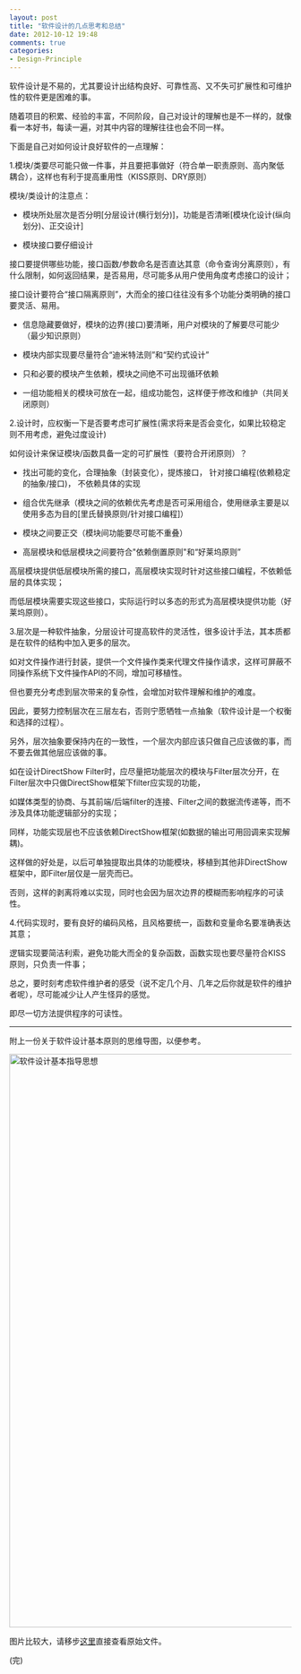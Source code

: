 ```yaml
---
layout: post
title: "软件设计的几点思考和总结"
date: 2012-10-12 19:48
comments: true
categories: 
- Design-Principle
---
```


软件设计是不易的，尤其要设计出结构良好、可靠性高、又不失可扩展性和可维护性的软件更是困难的事。

随着项目的积累、经验的丰富，不同阶段，自己对设计的理解也是不一样的，就像看一本好书，每读一遍，对其中内容的理解往往也会不同一样。

下面是自己对如何设计良好软件的一点理解：

<!--more-->   

1.模块/类要尽可能只做一件事，并且要把事做好（符合单一职责原则、高内聚低耦合），这样也有利于提高重用性（KISS原则、DRY原则）

模块/类设计的注意点：

-  模块所处层次是否分明[分层设计(横行划分)]，功能是否清晰[模块化设计(纵向划分)、正交设计]

-  模块接口要仔细设计

接口要提供哪些功能，接口函数/参数命名是否直达其意（命令查询分离原则），有什么限制，如何返回结果，是否易用，尽可能多从用户使用角度考虑接口的设计；

接口设计要符合“接口隔离原则”，大而全的接口往往没有多个功能分类明确的接口要灵活、易用。

-  信息隐藏要做好，模块的边界(接口)要清晰，用户对模块的了解要尽可能少（最少知识原则）

-  模块内部实现要尽量符合“迪米特法则”和“契约式设计”

-  只和必要的模块产生依赖，模块之间绝不可出现循环依赖

-  一组功能相关的模块可放在一起，组成功能包，这样便于修改和维护（共同关闭原则）
   

2.设计时，应权衡一下是否要考虑可扩展性(需求将来是否会变化，如果比较稳定则不用考虑，避免过度设计)

如何设计来保证模块/函数具备一定的可扩展性（要符合开闭原则）？

-  找出可能的变化，合理抽象（封装变化），提炼接口， 针对接口编程(依赖稳定的抽象/接口)， 不依赖具体的实现

-  组合优先继承（模块之间的依赖优先考虑是否可采用组合，使用继承主要是以使用多态为目的[里氏替换原则/针对接口编程]）

-  模块之间要正交（模块间功能要尽可能不重叠）

-  高层模块和低层模块之间要符合"依赖倒置原则"和“好莱坞原则”

高层模块提供低层模块所需的接口，高层模块实现时针对这些接口编程，不依赖低层的具体实现；

而低层模块需要实现这些接口，实际运行时以多态的形式为高层模块提供功能（好莱坞原则）。


3.层次是一种软件抽象，分层设计可提高软件的灵活性，很多设计手法，其本质都是在软件的结构中加入更多的层次。

如对文件操作进行封装，提供一个文件操作类来代理文件操作请求，这样可屏蔽不同操作系统下文件操作API的不同，增加可移植性。

但也要充分考虑到层次带来的复杂性，会增加对软件理解和维护的难度。

因此，要努力控制层次在三层左右，否则宁愿牺牲一点抽象（软件设计是一个权衡和选择的过程）。

另外，层次抽象要保持内在的一致性，一个层次内部应该只做自己应该做的事，而不要去做其他层应该做的事。

如在设计DirectShow Filter时，应尽量把功能层次的模块与Filter层次分开，在Filter层次中只做DirectShow框架下filter应实现的功能，

如媒体类型的协商、与其前端/后端filter的连接、Filter之间的数据流传递等，而不涉及具体功能逻辑部分的实现；

同样，功能实现层也不应该依赖DirectShow框架(如数据的输出可用回调来实现解耦)。

这样做的好处是，以后可单独提取出具体的功能模块，移植到其他非DirectShow框架中，即Filter层仅是一层壳而已。

否则，这样的剥离将难以实现，同时也会因为层次边界的模糊而影响程序的可读性。


4.代码实现时，要有良好的编码风格，且风格要统一，函数和变量命名要准确表达其意；

逻辑实现要简洁利索，避免功能大而全的复杂函数，函数实现也要尽量符合KISS原则，只负责一件事；

总之，要时刻考虑软件维护者的感受（说不定几个月、几年之后你就是软件的维护者呢），尽可能减少让人产生怪异的感觉。

即尽一切方法提供程序的可读性。

---

附上一份关于软件设计基本原则的思维导图，以便参考。

<a href="http://www.flickr.com/photos/shanewfx/8079555786/" title="Flickr 上 shanewfx 的 软件设计基本指导思想"><img src="http://farm9.staticflickr.com/8464/8079555786_e74017d4f8_b.jpg" width="970" height="1024" alt="软件设计基本指导思想"></a>

图片比较大，请移步[这里](http://tu.mindpin.com/mindmaps/54796)直接查看原始文件。

(完)




